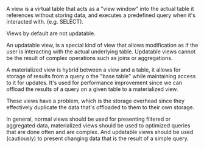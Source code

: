
A view is a virtual table that acts as a "view window" into the actual table it references without storing data, and executes a predefined query when it's interacted with. (e.g. SELECT).

Views by default are not updatable.

An updatable view, is a special kind of view that allows modification as if the user is interacting with the actual underlying table. Updatable views cannot be the result of complex operations such as joins or aggregations.


A materialized view is hybrid between a view and a table, it allows for storage of results from a query o the "base table" while maintaining access to it for updates. It's used for performance improvement since we can offload the results of a query on a given table to a materialized view.

These views have a problem, which is the storage overhead since they effectively duplicate the data that's offloaded to them to their own storage.


In general, normal views should be used for presenting filtered or aggregated data, materialized views should be used to optimized queries that are done often and are complex. And updatable views should be used (cautiously) to present changing data that is the result of a simple query.